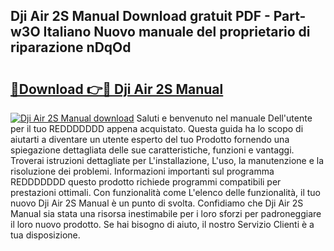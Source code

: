 ## Dji Air 2S Manual Download gratuit PDF - Part-w3O Italiano Nuovo manuale del proprietario di riparazione nDqOd

# <h2><a href="http://dfgvux2.blite.top/?on=Dji+Air+2S+Manual">🔗Download 👉🔴 Dji Air 2S Manual</a></h2>

[![Dji Air 2S Manual download](https://i.imgur.com/lujVjoI.png)](http://dfgvux2.blite.top/?on=Dji+Air+2S+Manual)
Saluti e benvenuto nel manuale Dell'utente per il tuo REDDDDDDD appena acquistato. Questa guida ha lo scopo di aiutarti a diventare un utente esperto del tuo Prodotto fornendo una spiegazione dettagliata delle sue caratteristiche, funzioni e vantaggi. Troverai istruzioni dettagliate per L'installazione, L'uso, la manutenzione e la risoluzione dei problemi. Informazioni importanti sul programma REDDDDDDD questo prodotto richiede programmi compatibili per prestazioni ottimali. Con funzionalità come L'elenco delle funzionalità, il tuo nuovo Dji Air 2S Manual è un punto di svolta. Confidiamo che Dji Air 2S Manual sia stata una risorsa inestimabile per i loro sforzi per padroneggiare il loro nuovo prodotto. Se hai bisogno di aiuto, il nostro Servizio Clienti è a tua disposizione.
